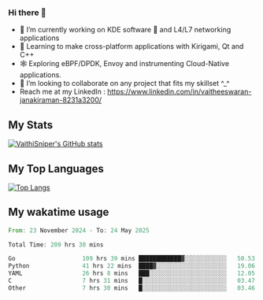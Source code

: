 ### Hi there 👋

- 🔭 I’m currently working on KDE software 💓 and L4/L7 networking applications 
- 📖 Learning to make cross-platform applications with Kirigami, Qt and C++
- 🕸️ Exploring eBPF/DPDK, Envoy and instrumenting Cloud-Native applications. 
- 👯 I’m looking to collaborate on any project that fits my skillset ^_^
- Reach me at my LinkedIn : https://www.linkedin.com/in/vaitheeswaran-janakiraman-8231a3200/

## My Stats
[![VaithiSniper's GitHub stats](https://github-readme-stats.vercel.app/api?username=VaithiSniper&hide=stars&theme=radical)](https://github.com/anuraghazra/github-readme-stats)

## My Top Languages

[![Top Langs](https://github-readme-stats.vercel.app/api/top-langs/?username=VaithiSniper&layout=compact)](https://github.com/anuraghazra/github-readme-stats)

## My wakatime usage

<!--START_SECTION:waka-->

```rust
From: 23 November 2024 - To: 24 May 2025

Total Time: 209 hrs 30 mins

Go                   109 hrs 39 mins ████████████▓░░░░░░░░░░░░   50.53 %
Python               41 hrs 22 mins  ████▓░░░░░░░░░░░░░░░░░░░░   19.06 %
YAML                 26 hrs 8 mins   ███░░░░░░░░░░░░░░░░░░░░░░   12.05 %
C                    7 hrs 31 mins   █░░░░░░░░░░░░░░░░░░░░░░░░   03.47 %
Other                7 hrs 30 mins   █░░░░░░░░░░░░░░░░░░░░░░░░   03.46 %
```

<!--END_SECTION:waka-->

